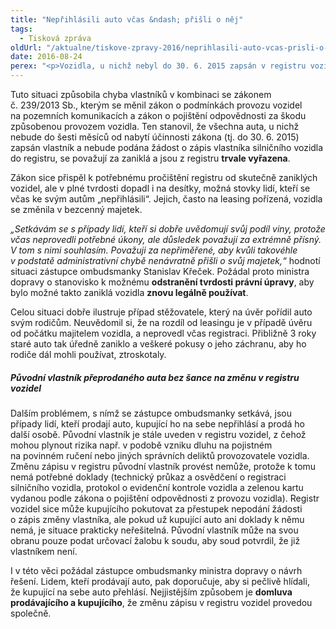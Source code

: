 ```yaml
---
title: "Nepřihlásili auto včas &ndash; přišli o něj"
tags:
  - Tisková zpráva
oldUrl: "/aktualne/tiskove-zpravy-2016/neprihlasili-auto-vcas-prisli-o-nej"
date: 2016-08-24
perex: "<p>Vozidla, u nichž nebyl do 30. 6. 2015 zapsán v registru vozidel vlastník, administrativně zanikla. Lidé, kteří včas nesplnili svou povinnost a nezapsali se v registru silničních vozidel jako vlastníci, tak fakticky přišli o auta. Nemohou je nyní legálně používat a už je ani není možné znovu registrovat k silničnímu provozu. </p>"
---
```


<!-- imported from the old website -->

<p>Tuto situaci způsobila chyba vlastníků v kombinaci se zákonem č. 239/2013 Sb., kterým se měnil zákon o podmínkách provozu vozidel na pozemních komunikacích a zákon o pojištění odpovědnosti za škodu způsobenou provozem vozidla. Ten stanovil, že všechna auta, u nichž nebude do šesti měsíců od nabytí účinnosti zákona (tj. do 30. 6. 2015) zapsán vlastník a nebude podána žádost o zápis vlastníka silničního vozidla do registru, se považují za zaniklá a jsou z registru <b>trvale vyřazena</b>. </p> <p>Zákon sice přispěl k potřebnému pročištění registru od skutečně zaniklých vozidel, ale v plné tvrdosti dopadl i na desítky, možná stovky lidí, kteří se včas ke svým autům „nepřihlásili“. Jejich, často na leasing pořízená, vozidla se změnila v bezcenný majetek. </p> <p><i>„Setkávám se s případy lidí, kteří si dobře uvědomují svůj podíl viny, protože včas neprovedli potřebné úkony, ale důsledek považují za extrémně přísný. V tom s nimi souhlasím. Považuji za nepřiměřené, aby kvůli takovéhle v podstatě administrativní chybě nenávratně přišli o svůj majetek,“</i> hodnotí situaci zástupce ombudsmanky Stanislav Křeček. Požádal proto ministra dopravy o stanovisko k možnému <b>odstranění tvrdosti právní úpravy</b>, aby bylo možné takto zaniklá vozidla <b>znovu legálně používat</b>.</p> <p>Celou situaci dobře ilustruje případ stěžovatele, který na úvěr pořídil auto svým rodičům. Neuvědomil si, že na rozdíl od leasingu je v případě úvěru od počátku majitelem vozidla, a neprovedl včas registraci. Přibližně 3 roky staré auto tak úředně zaniklo a veškeré pokusy o jeho záchranu, aby ho rodiče dál mohli používat, ztroskotaly.</p> <h5>Původní vlastník přeprodaného auta bez šance na změnu v registru vozidel</h5> <p>Dalším problémem, s nímž se zástupce ombudsmanky setkává, jsou případy lidí, kteří prodají auto, kupující ho na sebe nepřihlásí a prodá ho další osobě. Původní vlastník je stále uveden v registru vozidel, z čehož mohou plynout rizika např. v podobě vzniku dluhu na pojistném na povinném ručení nebo jiných správních deliktů provozovatele vozidla. Změnu zápisu v registru původní vlastník provést nemůže, protože k tomu nemá potřebné doklady (technický průkaz a osvědčení o registraci silničního vozidla, protokol o evidenční kontrole vozidla a zelenou kartu vydanou podle zákona o pojištění odpovědnosti z provozu vozidla). Registr vozidel sice může kupujícího pokutovat za přestupek nepodání žádosti o zápis změny vlastníka, ale pokud už kupující auto ani doklady k němu nemá, je situace prakticky neřešitelná. Původní vlastník může na svou obranu pouze podat určovací žalobu k soudu, aby soud potvrdil, že již vlastníkem není.</p> <p>I v této věci požádal zástupce ombudsmanky ministra dopravy o návrh řešení. Lidem, kteří prodávají auto, pak doporučuje, aby si pečlivě hlídali, že kupující na sebe auto přehlásí. Nejjistějším způsobem je <b>domluva prodávajícího a kupujícího</b>, že změnu zápisu v registru vozidel provedou společně.</p>
